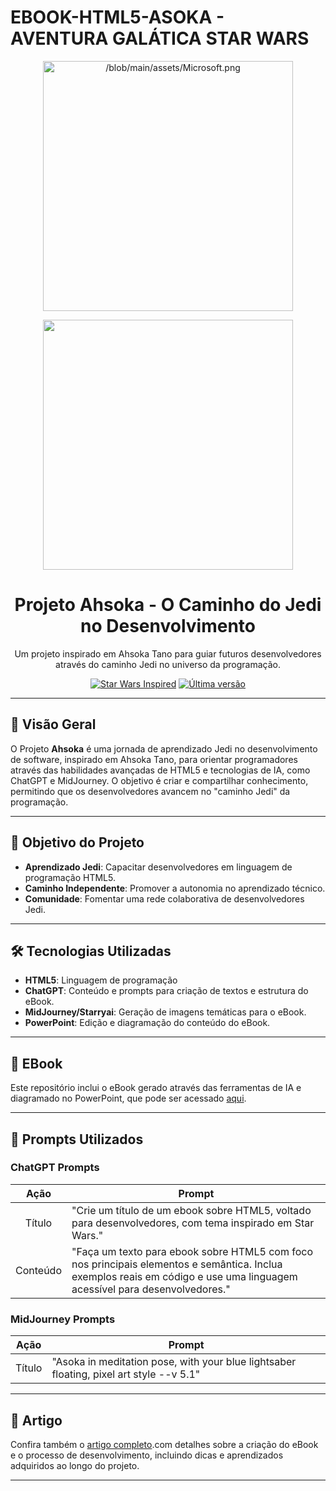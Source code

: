 # EBOOK-HTML5-ASOKA - AVENTURA GALÁTICA STAR WARS
<p align="center"> 
</p>

<p align="center"> 
  <img width="400" src="https://nsabers.com/cdn/shop/articles/a71d79bfdcb50254f97b14ac5a51abd1.png?v=1708781305&width=1000" alt="/blob/main/assets/Microsoft.png">
</p>
<p align="center">
<img 
    src="https://github.com/LiliBR-tech/prompts-recipe-to-create-a-ebook-lilian/blob/main/assets/Microsoft.png"
    width="400"  
/>
</p>
<h1 align="center">Projeto Ahsoka - O Caminho do Jedi no Desenvolvimento</h1>

<p align="center">
  Um projeto inspirado em Ahsoka Tano para guiar futuros desenvolvedores através do caminho Jedi no universo da programação.
</p>

<p align="center">
  <a href="https://github.com/SeuUsuario/Projeto-Ahsoka"><img src="https://img.shields.io/badge/Star%20Wars-Inspired-FFD700?logo=star-wars" alt="Star Wars Inspired"></a>
  <a href="https://github.com/SeuUsuario/Projeto-Ahsoka/releases"><img src="https://img.shields.io/github/v/release/SeuUsuario/Projeto-Ahsoka" alt="Última versão"></a>
</p>

---

## 🌌 Visão Geral

O Projeto **Ahsoka** é uma jornada de aprendizado Jedi no desenvolvimento de software, inspirado em Ahsoka Tano, para orientar programadores através das habilidades avançadas de HTML5 e tecnologias de IA, como ChatGPT e MidJourney. O objetivo é criar e compartilhar conhecimento, permitindo que os desenvolvedores avancem no "caminho Jedi" da programação.

---

## 🎯 Objetivo do Projeto

- **Aprendizado Jedi**: Capacitar desenvolvedores em linguagem de programação HTML5.
- **Caminho Independente**: Promover a autonomia no aprendizado técnico.
- **Comunidade**: Fomentar uma rede colaborativa de desenvolvedores Jedi.

---

## 🛠️ Tecnologias Utilizadas

- **HTML5**: Linguagem de programação
- **ChatGPT**: Conteúdo e prompts para criação de textos e estrutura do eBook.
- **MidJourney/Starryai**: Geração de imagens temáticas para o eBook.
- **PowerPoint**: Edição e diagramação do conteúdo do eBook.

---

## 📕 EBook

Este repositório inclui o eBook gerado através das ferramentas de IA e diagramado no PowerPoint, que pode ser acessado [aqui](https://github.com/LiliBR-tech/prompts-recipe-to-create-a-ebook-lilianbr/blob/main/output/EBOOK%20HTML5%20ASOKA.pdf).

---

## 🧠 Prompts Utilizados

### ChatGPT Prompts
|   Ação   | Prompt                                                                                                                                                                                                                                                                |
| :------: | --------------------------------------------------------------------------------------------------------------------------------------------------------------------------------------------------------------------------------------------------------------------- |
|  Título  | "Crie um título de um ebook sobre HTML5, voltado para desenvolvedores, com tema inspirado em Star Wars."                                                                                                                      |
| Conteúdo | "Faça um texto para ebook sobre HTML5 com foco nos principais elementos e semântica. Inclua exemplos reais em código e use uma linguagem acessível para desenvolvedores."                                                     |

### MidJourney Prompts
|  Ação  | Prompt                                                                                 |
| :----: | -------------------------------------------------------------------------------------- |
| Título | "Asoka in meditation pose, with your blue lightsaber floating, pixel art style --v 5.1" |

---

## 📄 Artigo

Confira também o [artigo completo](https://github.com/LiliBR-tech/prompts-recipe-to-create-a-ebook-lilianbr/blob/main/output/guia_criacao_ebook_asoka.pdf).com detalhes sobre a criação do eBook e o processo de desenvolvimento, incluindo dicas e aprendizados adquiridos ao longo do projeto.

---
